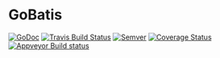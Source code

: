# GoBatis

[![GoDoc](https://godoc.org/github.com/)](https://godoc.org)
[![Travis Build Status](https://travis-ci.org/)](https://travis-ci.org/)
[![Semver](http://img.shields.io/SemVer/1.0.0.png)](http://semver.org/spec/v1.0.0.html)
[![Coverage Status](https://coveralls.io/)](https://coveralls.io)
[![Appveyor Build status](https://ci.appveyor.com/api/projects/status/hmg1mecib5j46r55?svg=true)](https://ci.appveyor.com/)
